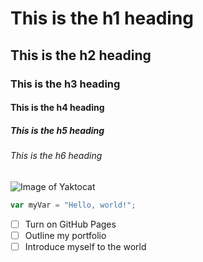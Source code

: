 # This is the h1 heading 
## This is the h2 heading 
### This is the h3 heading 
#### This is the h4 heading 
##### This is the h5 heading 
###### This is the h6 heading 
![Image of Yaktocat](https://octodex.github.com/images/yaktocat.png)
``` javascript
var myVar = "Hello, world!";
```
- [ ] Turn on GitHub Pages
- [ ] Outline my portfolio
- [ ] Introduce myself to the world
